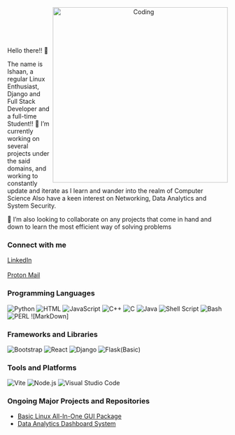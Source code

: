 <header>
<img align="right" alt="Coding" width="400" src="https://raw.githubusercontent.com/gist/vininjr/d29bb07bdadb41e4b0923bc8fa748b1a/raw/88f20c9d749d756be63f22b09f3c4ac570bc5101/programming.gif"> <br/><br/>
</header>

Hello there!! 👋

<!--
**Sai-Ishaan/Sai-Ishaan** is a ✨ _special_ ✨ repository because its `README.md` (this file) appears on your GitHub profile.

Here are some ideas to get you started:

- 🔭 I’m currently working on ...
- 🌱 I’m currently learning ...
- 👯 I’m looking to collaborate on ...
- 🤔 I’m looking for help with ...
- 💬 Ask me about ...
- 📫 How to reach me: ...
- 😄 Pronouns: ...
- ⚡ Fun fact: ...
-->
The name is Ishaan, a regular Linux Enthusiast, Django and Full Stack Developer and a full-time Student!!
🔭 I’m currently working on several projects under the said domains, and working to constantly update and iterate as I learn and wander into the realm of Computer Science
Also have a keen interest on Networking, Data Analytics and System Security. 

👯 I’m also looking to collaborate on any projects that come in hand and down to learn the most efficient way of solving problems
<h3 align="left">Connect with me</h3>
<p align="left">
<a img src="https://img.shields.io/badge/LinkedIn-0A66C2?style=for-the-badge&logo=linkedin&logoColor=white" href="https://www.linkedin.com/in/sai-ishaan-balaji-780285249?utm_source=share&utm_campaign=share_via&utm_content=profile&utm_medium=android_app"
>LinkedIn</a><br/> <br/>
  <a img src="https://img.shields.io/badge/ProtonMail-8B89CC?style=for-the-badge&logo=protonmail&logoColor=white" href="www.DocDoom07@protonmail.com">Proton Mail</a>
</p>

### Programming Languages

![Python](https://img.shields.io/badge/Python-3776AB?style=for-the-badge&logo=python&logoColor=white)
![HTML](https://img.shields.io/badge/HTML5-E34F26?style=for-the-badge&logo=html5&logoColor=white)
![JavaScript](https://img.shields.io/badge/JavaScript-F7DF1E?style=for-the-badge&logo=javascript&logoColor=black)
![C++](https://img.shields.io/badge/C++-00599C?style=for-the-badge&logo=cplusplus&logoColor=white)
![C](https://img.shields.io/badge/C-00599C?style=for-the-badge&logo=c&logoColor=white)
![Java](https://img.shields.io/badge/Java-007396?style=for-the-badge&logo=java&logoColor=white)
![Shell Script](https://img.shields.io/badge/Shell_Script-121011?style=for-the-badge&logo=gnu-bash&logoColor=white)
![Bash](https://img.shields.io/badge/Bash-4EAA25?style=for-the-badge&logo=gnu-bash&logoColor=white)
![PERL](https://img.shields.io/badge/Perl-39457E?style=for-the-badge&logo=perl&logoColor=white)
![MarkDown]
### Frameworks and Libraries

![Bootstrap](https://img.shields.io/badge/Bootstrap-563D7C?style=for-the-badge&logo=bootstrap&logoColor=white)
![React](https://img.shields.io/badge/React-20232A?style=for-the-badge&logo=react&logoColor=61DAFB)
![Django](https://img.shields.io/badge/Django-092E20?style=for-the-badge&logo=django&logoColor=white)
![Flask(Basic)](https://img.shields.io/badge/Flask-000000?style=for-the-badge&logo=flask&logoColor=white)
### Tools and Platforms

![Vite](https://img.shields.io/badge/Vite-646CFF?style=for-the-badge&logo=vite&logoColor=white)
![Node.js](https://img.shields.io/badge/Node.js-339933?style=for-the-badge&logo=nodedotjs&logoColor=white)
![Visual Studio Code](https://img.shields.io/badge/Visual_Studio_Code-0078d7?style=for-the-badge&logo=visual%20studio%20code&logoColor=white)

### Ongoing Major Projects and Repositories
<ul>
<li><a href="https://github.com/users/Sai-Ishaan/projects/2">Basic Linux All-In-One GUI Package</a></li>
<li><a href="https://github.com/users/Sai-Ishaan/projects/1">Data Analytics Dashboard System</a></li>
</ul>
